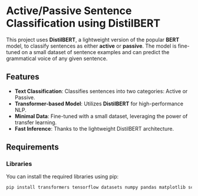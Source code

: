 # Active/Passive Sentence Classification using DistilBERT

This project uses **DistilBERT**, a lightweight version of the popular **BERT** model, to classify sentences as either **active** or **passive**. The model is fine-tuned on a small dataset of sentence examples and can predict the grammatical voice of any given sentence.

## Features
- **Text Classification**: Classifies sentences into two categories: Active or Passive.
- **Transformer-based Model**: Utilizes **DistilBERT** for high-performance NLP.
- **Minimal Data**: Fine-tuned with a small dataset, leveraging the power of transfer learning.
- **Fast Inference**: Thanks to the lightweight DistilBERT architecture.

## Requirements

### Libraries
You can install the required libraries using pip:

```bash
pip install transformers tensorflow datasets numpy pandas matplotlib scikit-learn
